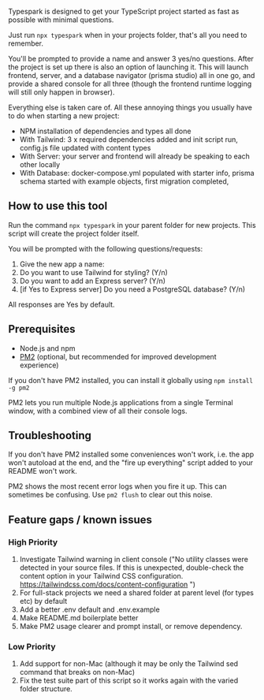 Typespark is designed to get your TypeScript project started as fast as possible with minimal questions.

Just run `npx typespark` when in your projects folder, that's all you need to remember.

You'll be prompted to provide a name and answer 3 yes/no questions. After the project is set up there is also an option of launching it. This will launch frontend, server, and a database navigator (prisma studio) all in one go, and provide a shared console for all three (though the frontend runtime logging will still only happen in browser).

Everything else is taken care of. All these annoying things you usually have to do when starting a new project:

- NPM installation of dependencies and types all done
- With Tailwind: 3 x required dependencies added and init script run, config.js file updated with content types
- With Server: your server and frontend will already be speaking to each other locally
- With Database: docker-compose.yml populated with starter info, prisma schema started with example objects, first migration completed,

## How to use this tool

Run the command `npx typespark` in your parent folder for new projects. This script will create the project folder itself.

You will be prompted with the following questions/requests:

1. Give the new app a name:
2. Do you want to use Tailwind for styling? (Y/n)
3. Do you want to add an Express server? (Y/n)
4. [if Yes to Express server] Do you need a PostgreSQL database? (Y/n)

All responses are Yes by default.

## Prerequisites

- Node.js and npm
- [PM2](https://pm2.keymetrics.io/) (optional, but recommended for improved development experience)

If you don't have PM2 installed, you can install it globally using `npm install -g pm2`

PM2 lets you run multiple Node.js applications from a single Terminal window, with a combined view of all their console logs.

## Troubleshooting

If you don't have PM2 installed some conveniences won't work, i.e. the app won't autoload at the end, and the "fire up everything" script added to your README won't work.

PM2 shows the most recent error logs when you fire it up. This can sometimes be confusing. Use `pm2 flush` to clear out this noise.

## Feature gaps / known issues

### High Priority

1. Investigate Tailwind warning in client console ("No utility classes were detected in your source files. If this is unexpected, double-check the content option in your Tailwind CSS configuration. https://tailwindcss.com/docs/content-configuration ")
1. For full-stack projects we need a shared folder at parent level (for types etc) by default
1. Add a better .env default and .env.example
1. Make README.md boilerplate better
1. Make PM2 usage clearer and prompt install, or remove dependency.

### Low Priority

1. Add support for non-Mac (although it may be only the Tailwind sed command that breaks on non-Mac)
1. Fix the test suite part of this script so it works again with the varied folder structure.
